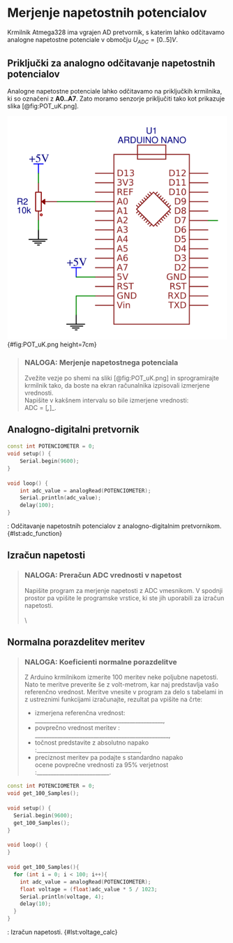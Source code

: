 # Merjenje napetostnih potencialov

Krmilnik Atmega328 ima vgrajen AD pretvornik, s katerim lahko odčitavamo analogne napetostne potenciale v območju $U_{ADC} = [0..5]V$.

## Priključki za analogno odčitavanje napetostnih potencialov

Analogne napetostne potenciale lahko odčitavamo na priključkih krmilnika, ki so označeni z **A0..A7**. Zato moramo senzorje priključiti tako kot prikazuje slika [@fig:POT_uK.png].

![priključitev potenciometra na analogni priključek krmilnika.](./slike/POT_uK.png){#fig:POT_uK.png height=7cm}

> ### NALOGA: Merjenje napetostnega potenciala  
> Zvežite vezje po shemi na sliki [@fig:POT_uK.png] in sprogramirajte krmilnik tako, da boste na ekran računalnika izpisovali izmerjene vrednosti.\
> Napišite v kakšnem intervalu so bile izmerjene vrednosti:\
> ADC = [_____,_____]_.

## Analogno-digitalni pretvornik

```cpp
const int POTENCIOMETER = 0;
void setup() {
    Serial.begin(9600);
}

void loop() {
    int adc_value = analogRead(POTENCIOMETER);
    Serial.println(adc_value);
    delay(100);
}
```
: Odčitavanje napetostnih potencialov z analogno-digitalnim pretvornikom. {#lst:adc_function}

## Izračun napetosti

> ### NALOGA: Preračun ADC vrednosti v napetost  
> Napišite program za merjenje napetosti z ADC vmesnikom. V spodnji prostor pa vpišite le programske vrstice, ki ste jih uporabili za izračun napetosti.
>\
>\
>\

## Normalna porazdelitev meritev

> ### NALOGA: Koeficienti normalne porazdelitve  
> Z Arduino krmilnikom izmerite 100 meritev neke poljubne napetosti. Nato te meritve preverite še z volt-metrom, kar naj predstavlja vašo referenčno vrednost. Meritve vnesite v program za delo s tabelami in z ustreznimi funkcijami izračunajte, rezultat pa vpišite na črte:
>
> - izmerjena referenčna vrednost: ______________________________________________,
> - povprečno vrednost meritev : ________________________________________________,
> - točnost predstavite z absolutno napako  :_____________________________________,
> - preciznost meritev pa podajte s standardno napako  
>   ocene povprečne vrednosti za 95% verjetnost :__________________________.

```cpp
const int POTENCIOMETER = 0;
void get_100_Samples();

void setup() {
  Serial.begin(9600);
  get_100_Samples();
}

void loop() {
}

void get_100_Samples(){
  for (int i = 0; i < 100; i++){
    int adc_value = analogRead(POTENCIOMETER);
    float voltage = (float)adc_value * 5 / 1023;
    Serial.println(voltage, 4);
    delay(10);
  }
}
```
: Izračun napetosti. {#lst:voltage_calc}
